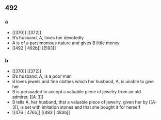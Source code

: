 ## 492
### a
- [[370]] [[372]] 
- B’s husband, A, loves her devotedly
- A is of a parsimonious nature and gives B little money
- [[492 | 492b]] [[593]] 

### b
- [[370]] [[372]] 
- B’s husband, A, is a poor man
- B loves jewels and fine clothes which her husband, A, is unable to give her
- B is persuaded to accept a valuable piece of jewelry from an old admirer, [[A-3]]
- B tells A, her husband, that a valuable piece of jewelry, given her by [[A-3]], is set with imitation stones and that she bought it for herself
- [[476 | 476b]] [[483 | 483b]] 

